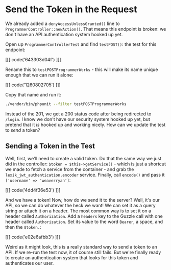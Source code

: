 # Send the Token in the Request

We already added a `denyAccessUnlessGranted()` line to `ProgrammerController::newAction()`.
That means this endpoint is broken: we don't have an API authentication system hooked
up yet.

Open up `ProgrammerControllerTest` and find `testPOST()`: the test for this endpoint:

[[[ code('643303d04f') ]]]

Rename this to `testPOSTProgrammerWorks` - this will make its name unique enough
that we can run it alone:

[[[ code('1260802705') ]]]

Copy that name and run it:

```bash
./vendor/bin/phpunit --filter testPOSTProgrammerWorks
```

Instead of the 201, we get a 200 status code after being redirected to `/login`.
I know we don't have our security system hooked up yet, but pretend that it *is*
hooked up and working nicely. How can we update the test to *send* a token?

## Sending a Token in the Test

Well, first, we'll need to create a valid token. Do that the same way we just did in
the controller: `$token = $this->getService()` - which is just a shortcut we made
to fetch a service from the container - and grab the `lexik_jwt_authentication.encoder`
service. Finally, call `encode()` and pass it `['username' => 'weaverryan']`:

[[[ code('4dd4f36e53') ]]]

And we have a token! Now, how do we send it to the server? Well, it's our API, so we
can do whatever the heck we want! We can set it as a query string or attach it on
a header. The most common way is to set it on a header called `Authorization`.
Add a `headers` key to the Guzzle call with one header called `Authorization`. Set
its value to the word `Bearer`, a space, and then the `$token.`:

[[[ code('e02e6afbb3') ]]]

Weird as it might look, this is a really standard way to send a token to an API.
If we re-run the test now, it of course still fails. But we're finally ready to
create an authentication system that looks for this token and authenticates our user.
